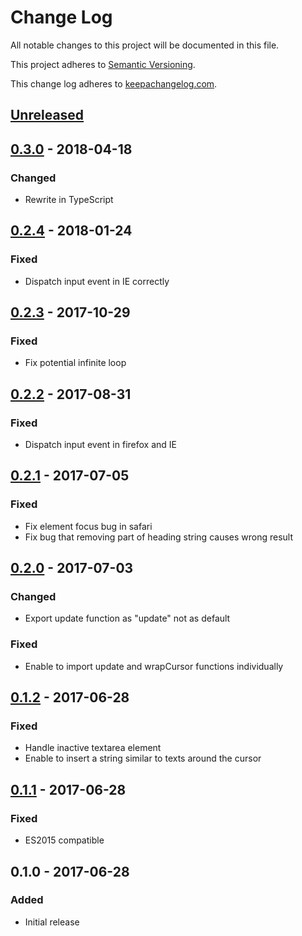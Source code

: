 # Change Log

All notable changes to this project will be documented in this file.

This project adheres to [Semantic Versioning](http://semver.org/).

This change log adheres to [keepachangelog.com](http://keepachangelog.com).

## [Unreleased]

## [0.3.0] - 2018-04-18
### Changed
- Rewrite in TypeScript

## [0.2.4] - 2018-01-24
### Fixed
- Dispatch input event in IE correctly

## [0.2.3] - 2017-10-29
### Fixed
- Fix potential infinite loop

## [0.2.2] - 2017-08-31
### Fixed
- Dispatch input event in firefox and IE

## [0.2.1] - 2017-07-05
### Fixed
- Fix element focus bug in safari
- Fix bug that removing part of heading string causes wrong result

## [0.2.0] - 2017-07-03
### Changed
- Export update function as "update" not as default

### Fixed
- Enable to import update and wrapCursor functions individually

## [0.1.2] - 2017-06-28
### Fixed
- Handle inactive textarea element
- Enable to insert a string similar to texts around the cursor

## [0.1.1] - 2017-06-28
### Fixed
- ES2015 compatible

## 0.1.0 - 2017-06-28
### Added
- Initial release

[Unreleased]: https://github.com/yuku-t/undate/compare/v0.3.0...HEAD
[0.3.0]: https://github.com/yuku-t/undate/compare/v0.2.4...v0.3.0
[0.2.4]: https://github.com/yuku-t/undate/compare/v0.2.3...v0.2.4
[0.2.3]: https://github.com/yuku-t/undate/compare/v0.2.2...v0.2.3
[0.2.2]: https://github.com/yuku-t/undate/compare/v0.2.1...v0.2.2
[0.2.1]: https://github.com/yuku-t/undate/compare/v0.2.0...v0.2.1
[0.2.0]: https://github.com/yuku-t/undate/compare/v0.1.2...v0.2.0
[0.1.2]: https://github.com/yuku-t/undate/compare/v0.1.1...v0.1.2
[0.1.1]: https://github.com/yuku-t/undate/compare/v0.1.0...v0.1.1
